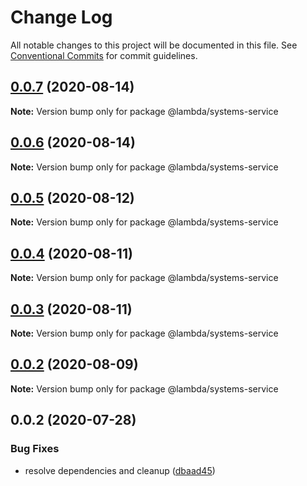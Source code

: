 # Change Log

All notable changes to this project will be documented in this file.
See [Conventional Commits](https://conventionalcommits.org) for commit guidelines.

## [0.0.7](https://github.com/aws-samples/aws-iot-kickstart/compare/@lambda/systems-service@0.0.6...@lambda/systems-service@0.0.7) (2020-08-14)

**Note:** Version bump only for package @lambda/systems-service





## [0.0.6](https://git-codecommit.us-west-2.amazonaws.com/v1/repos/Deathstar/compare/@lambda/systems-service@0.0.5...@lambda/systems-service@0.0.6) (2020-08-14)

**Note:** Version bump only for package @lambda/systems-service





## [0.0.5](https://git-codecommit.us-west-2.amazonaws.com/v1/repos/Deathstar/compare/@lambda/systems-service@0.0.4...@lambda/systems-service@0.0.5) (2020-08-12)

**Note:** Version bump only for package @lambda/systems-service





## [0.0.4](https://git-codecommit.us-west-2.amazonaws.com/v1/repos/Deathstar/compare/@lambda/systems-service@0.0.3...@lambda/systems-service@0.0.4) (2020-08-11)

**Note:** Version bump only for package @lambda/systems-service





## [0.0.3](https://git-codecommit.us-west-2.amazonaws.com/v1/repos/Deathstar/compare/@lambda/systems-service@0.0.2...@lambda/systems-service@0.0.3) (2020-08-11)

**Note:** Version bump only for package @lambda/systems-service





## [0.0.2](https://git-codecommit.us-west-2.amazonaws.com/v1/repos/Deathstar/compare/@lambda/systems-service@0.0.2...@lambda/systems-service@0.0.2) (2020-08-09)

**Note:** Version bump only for package @lambda/systems-service





## 0.0.2 (2020-07-28)


### Bug Fixes

* resolve dependencies and cleanup ([dbaad45](https://git-codecommit.us-west-2.amazonaws.com/v1/repos/Deathstar/commits/dbaad4561a93bfaf50b7246fd5a048912059df4f))
